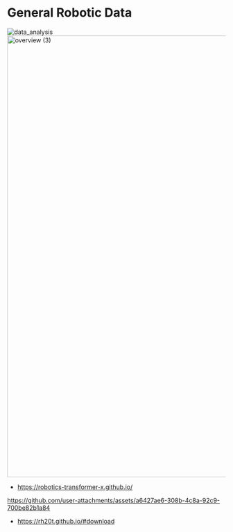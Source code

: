 # General Robotic Data
![data_analysis](https://github.com/user-attachments/assets/18896cd1-76cf-4b74-b2be-62a19b9a9763)
<img width="1020" alt="overview (3)" src="https://github.com/user-attachments/assets/03673439-96e5-4784-b2ae-12561ba72f80">

- https://robotics-transformer-x.github.io/




https://github.com/user-attachments/assets/a6427ae6-308b-4c8a-92c9-700be82b1a84

- https://rh20t.github.io/#download

